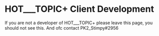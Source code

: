 # HOT___TOPIC+ Client Development

If you are not a developer of HOT___TOPIC+ please leave this page, you should not see this. And ofc contact PK2_Stimpy#2956
